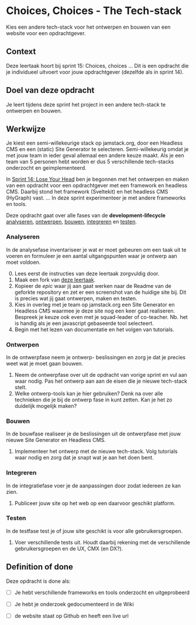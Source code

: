 
# Choices, Choices - The Tech-stack

Kies een andere tech-stack voor het ontwerpen en bouwen van een website voor een opdrachtgever.

## Context

Deze leertaak hoort bij sprint 15: Choices, choices ... Dit is een opdracht die je individueel uitvoert voor jouw opdrachtgever (dezelfde als in sprint 14).

## Doel van deze opdracht

Je leert tijdens deze sprint het project in een andere tech-stack te ontwerpen en bouwen. 

## Werkwijze

Je kiest een semi-willekeurige stack op jamstack.org, door een Headless CMS en een (static) Site Generator te selecteren. Semi-willekeurig omdat je met jouw team in ieder geval allemaal een andere keuze maakt. Als je een team van 5 personen hebt worden er dus 5 verschillende tech-stacks onderzocht en geimplementeerd.

In [Sprint 14: Lose Your Head](https://github.com/fdnd-task/lose-your-head-the-client-case) ben je begonnen met het ontwerpen en maken van een opdracht voor een opdrachtgever met een framework en headless CMS. Daarbij stond het framework (Sveltekit) en het headless CMS (HyGraph) vast.  ... In deze sprint experimenteer je met andere frameworks en tools.

Deze opdracht gaat over alle fases van de **development-lifecycle** [analyseren](#analyseren), [ontwerpen](#ontwerpen), [bouwen](#bouwen), [integreren](#integreren) en [testen](#testen).

### Analyseren

In de analysefase inventariseer je wat er moet gebeuren om een taak uit te voeren en formuleer je een aantal uitgangspunten waar je ontwerp aan moet voldoen.

0. Lees eerst de instructies van deze leertaak zorgvuldig door.
1. Maak een fork van [deze leertaak](https://github.com/fdnd-task/choices-choices-the-tech-stack/).
2. Kopieer de *epic* waar jij aan gaat werken naar de Readme van de geforkte repository en zet er een screenshot van de huidige site bij. Dit is precies wat jij gaat ontwerpen, maken en testen.
3. Kies in overleg met je team op jamstack.org een Site Generator en Headless CMS waarmee je deze site nog een keer gaat realiseren. Bespreek je keuze ook even met je squad-leader of co-teacher. Nb. het is handig als je een javascript gebaseerde tool selecteert.
4. Begin met het lezen van documentatie en het volgen van tutorials.


### Ontwerpen

In de ontwerpfase neem je ontwerp- beslissingen en zorg je dat je precies weet wat je moet gaan bouwen.

1. Neem de ontwerpfase over uit de opdracht van vorige sprint en vul aan waar nodig. Pas het ontwerp aan aan de eisen die je nieuwe tech-stack stelt.
2. Welke ontwerp-tools kan je hier gebruiken? Denk na over alle technieken die je bij de ontwerp fase in kunt zetten. Kan je het zo duidelijk mogelijk maken?

### Bouwen

In de bouwfase realiseer je de beslissingen uit de ontwerpfase met jouw nieuwe Site Generator en Headless CMS.

1. Implementeer het ontwerp met de nieuwe tech-stack. Volg tutorials waar nodig en zorg dat je snapt wat je aan het doen bent.

### Integreren

In de integratiefase voer je de aanpassingen door zodat iedereen ze kan zien.

1. Publiceer jouw site op het web op een daarvoor geschikt platform.

### Testen

In de testfase test je of jouw site geschikt is voor alle gebruikersgroepen.

1. Voer verschillende tests uit. Houdt daarbij rekening met de verschillende gebruikersgroepen en de UX, CMX (en DX?).

## Definition of done

Deze opdracht is done als:

 - [ ] Je hebt verschillende frameworks en tools onderzocht en uitgeprobeerd
 - [ ] Je hebt je onderzoek gedocumenteerd in de Wiki
 - [ ] de website staat op Github en heeft een live url
 
